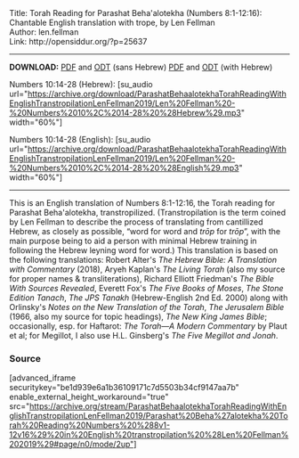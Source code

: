 <html>
<head></head>
<body>
Title: Torah Reading for Parashat Beha'alotekha (Numbers 8:1-12:16): Chantable English translation with trope, by Len Fellman<br />
Author: len.fellman<br />
Link: http://opensiddur.org/?p=25637
<p />
<hr />

<strong>DOWNLOAD:</strong> 
<a href="https://archive.org/download/ParashatBehaalotekhaTorahReadingWithEnglishTranstropilationLenFellman2019/Parashat%20Beha%27alotekha%20Torah%20Reading%20Numbers%20%288v1-12v16%29%20in%20English%20transtropilation%20%28Len%20Fellman%202019%29%20-%20english%20only.pdf">PDF</a> and <a href="https://archive.org/download/ParashatBehaalotekhaTorahReadingWithEnglishTranstropilationLenFellman2019/Parashat%20Beha%27alotekha%20Torah%20Reading%20Numbers%20%288v1-12v16%29%20in%20English%20transtropilation%20%28Len%20Fellman%202019%29%20-%20english%20only.odt">ODT</a> (sans Hebrew) 
<a href="https://archive.org/download/ParashatBehaalotekhaTorahReadingWithEnglishTranstropilationLenFellman2019/Parashat%20Beha%27alotekha%20Torah%20Reading%20Numbers%20%288v1-12v16%29%20in%20English%20transtropilation%20%28Len%20Fellman%202019%29.pdf">PDF</a> and <a href="https://archive.org/download/ParashatBehaalotekhaTorahReadingWithEnglishTranstropilationLenFellman2019/Parashat%20Beha%27alotekha%20Torah%20Reading%20Numbers%20%288v1-12v16%29%20in%20English%20transtropilation%20%28Len%20Fellman%202019%29.odt">ODT</a> (with Hebrew)


Numbers 10:14-28 (Hebrew): [su_audio url="https://archive.org/download/ParashatBehaalotekhaTorahReadingWithEnglishTranstropilationLenFellman2019/Len%20Fellman%20-%20Numbers%2010%2C%2014-28%20%28Hebrew%29.mp3" width="60%"]

Numbers 10:14-28 (English): [su_audio url="https://archive.org/download/ParashatBehaalotekhaTorahReadingWithEnglishTranstropilationLenFellman2019/Len%20Fellman%20-%20Numbers%2010%2C%2014-28%20%28English%29.mp3" width="60%"]

<hr />

This is an English translation of Numbers 8:1-12:16, the Torah reading for Parashat Beha'alotekha, transtropilized. (Transtropilation is the term coined by Len Fellman to describe the process of translating from cantillized Hebrew, as closely as possible, “word for word and <em>trōp</em> for <em>trōp</em>”, with the main purpose being to aid a person with minimal Hebrew training in following the Hebrew leyning word for word.) This translation is based on the following translations: Robert Alter's <em>The Hebrew Bible: A Translation with Commentary</em> (2018), Aryeh Kaplan's <em>The Living Torah</em> (also my source for proper names & transliterations), Richard Elliott Friedman's <em>The Bible With Sources Revealed</em>, Everett Fox's <em>The Five Books of Moses</em>, <em>The Stone Edition Tanach</em>, <em>The JPS Tanakh</em> (Hebrew-English 2nd Ed. 2000) along with Orlinsky's <em>Notes on the New Translation of the Torah</em>, <em>The Jerusalem Bible</em> (1966, also my source for topic headings), <em>The New King James Bible</em>; occasionally, esp. for Haftarot: <em>The Torah—A Modern Commentary</em> by Plaut et al; for Megillot, I also use H.L. Ginsberg's <em>The Five Megillot and Jonah</em>.

<h3>Source</h3>

[advanced_iframe securitykey="be1d939e6a1b36109171c7d5503b34cf9147aa7b" enable_external_height_workaround="true" src="https://archive.org/stream/ParashatBehaalotekhaTorahReadingWithEnglishTranstropilationLenFellman2019/Parashat%20Beha%27alotekha%20Torah%20Reading%20Numbers%20%288v1-12v16%29%20in%20English%20transtropilation%20%28Len%20Fellman%202019%29#page/n0/mode/2up"]

</body>
</html>
